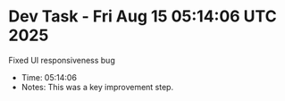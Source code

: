 # Dev Task - Fri Aug 15 05:14:06 UTC 2025
Fixed UI responsiveness bug
- Time: 05:14:06
- Notes: This was a key improvement step.
